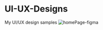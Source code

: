 # UI-UX-Designs
My UI/UX design samples
![homePage-figma](https://user-images.githubusercontent.com/54126006/226477754-2eb5486e-e7d0-4ffd-a1d5-326d8a35d550.png)
